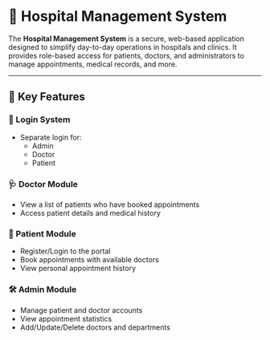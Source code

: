 # 🏥 Hospital Management System

The **Hospital Management System** is a secure, web-based application designed to simplify day-to-day operations in hospitals and clinics. It provides role-based access for patients, doctors, and administrators to manage appointments, medical records, and more.

---

## 🚀 Key Features

### 🔐 Login System
- Separate login for:
  - Admin
  - Doctor
  - Patient

### 🩺 Doctor Module
- View a list of patients who have booked appointments
- Access patient details and medical history

### 👤 Patient Module
- Register/Login to the portal
- Book appointments with available doctors
- View personal appointment history

### 🛠️ Admin Module
- Manage patient and doctor accounts
- View appointment statistics
- Add/Update/Delete doctors and departments






